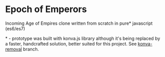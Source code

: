 # Epoch of Emperors
Incoming Age of Empires clone written from scratch in pure* javascript (es6/es7)

\* - prototype was built with konva.js library although it's being replaced by a faster, handcrafted solution, better suited for this project. See [konva-removal](https://github.com/andrzejkrecicki/epoch-of-emperors/tree/konva-removal) branch.

